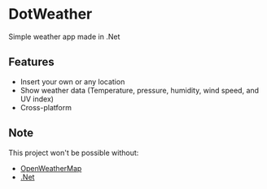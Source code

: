 # DotWeather
Simple weather app made in .Net

## Features
- Insert your own or any location
- Show weather data (Temperature, pressure, humidity, wind speed, and UV index)
- Cross-platform

## Note
This project won't be possible without:
- [OpenWeatherMap](https://openweathermap.org/) 
- [.Net](https://dotnet.microsoft.com/en-us/)
